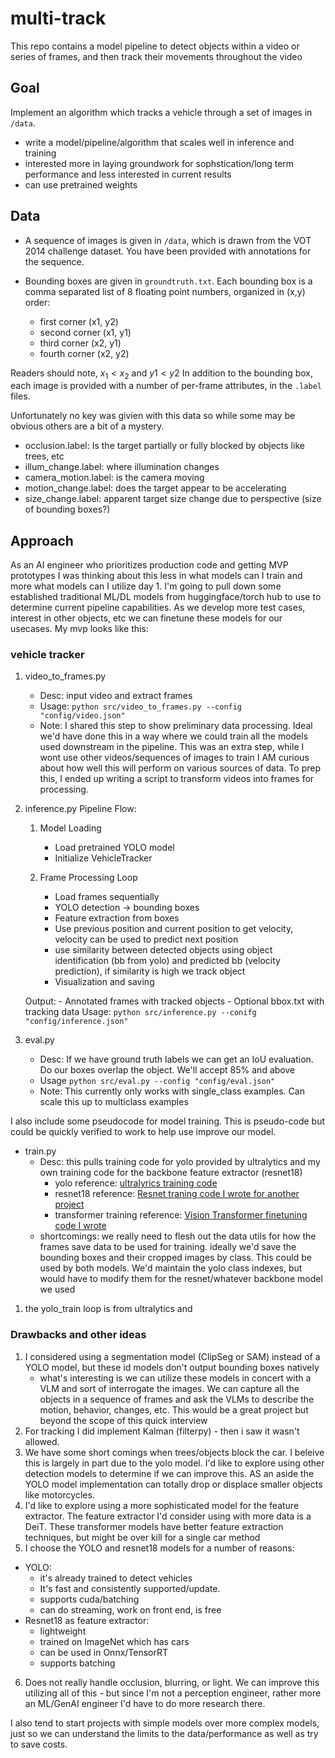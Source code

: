 # multi-track
This repo contains a model pipeline to detect objects within a video or series of frames, and then track their movements throughout the video

## Goal

Implement an algorithm which tracks a vehicle through a set of images in `/data`. 
- write a model/pipeline/algorithm that scales well in inference and training
- interested more in laying groundwork for sophstication/long term performance and less interested in current results
- can use pretrained weights

## Data

- A sequence of images is given in `/data`, which is drawn from the VOT 2014 challenge dataset. You have been provided with annotations for the sequence.

- Bounding boxes are given in `groundtruth.txt`. Each bounding box is a comma separated list of 8 floating point numbers, organized in (x,y) order:
    - first corner (x1, y2)
    - second corner (x1, y1)
    - third corner  (x2, y1)
    - fourth corner (x2, y2)

Readers should note, $x_1 < x_2$ and $y1 < y2$
In addition to the bounding box, each image is provided with a number of per-frame attributes, in the `.label` files. 

Unfortunately no key was givien with this data so while some may be obvious others are a bit of a mystery.

- occlusion.label: Is the target partially or fully blocked by objects like trees, etc
- illum_change.label: where illumination changes
- camera_motion.label: is the camera moving
- motion_change.label: does the target appear to be accelerating
- size_change.label: apparent target size change due to perspective (size of bounding boxes?)

## Approach

As an AI engineer who prioritizes production code and getting MVP prototypes I was thinking about this less in what models can I train and more what models can I utilize day 1. I'm going to pull down some established traditional ML/DL models from huggingface/torch hub to use to determine current pipeline capabilities. As we develop more test cases, interest in other objects, etc we can finetune these models for our usecases. My mvp looks like this:

### vehicle tracker

1. video_to_frames.py
    - Desc: input video and extract frames
    - Usage: `python src/video_to_frames.py --config "config/video.json"`
    - Note: I shared this step to show preliminary data processing. Ideal we'd have done this in a way where we could train all the models used downstream in the pipeline. This was an extra step, while I wont use other videos/sequences of images to train I AM curious about how well this will perform on various sources of data. To prep this, I ended up writing a script to transform videos into frames for processing. 
2. inference.py
    Pipeline Flow:
    1. Model Loading
        - Load pretrained YOLO model
        - Initialize VehicleTracker
    
    2. Frame Processing Loop
        - Load frames sequentially
        - YOLO detection → bounding boxes
        - Feature extraction from boxes
        - Use previous position and current position to get velocity, velocity can be used to predict next position
        - use similarity between detected objects using object identification (bb from yolo) and predicted bb (velocity prediction), if similarity is high we track object
        - Visualization and saving
    
    Output:
        - Annotated frames with tracked objects
        - Optional bbox.txt with tracking data
    Usage: `python src/inference.py --conifg "config/inference.json"`
3. eval.py
    - Desc: If we have ground truth labels we can get an IoU evaluation. Do our boxes overlap the object. We'll accept 85% and above 
    - Usage `python src/eval.py --config "config/eval.json"`
    - Note: This currently only works with single_class examples. Can scale this up to multiclass examples

I also include some pseudocode for model training. This is pseudo-code but could be quickly verified to work to help use improve our model. 
- train.py
    - Desc: this pulls training code for yolo provided by ultralytics and my own training code for the backbone feature extractor (resnet18)
        - yolo reference: [ultralyrics training code](https://docs.ultralytics.com/modes/train/#train-settings)
        - resnet18 reference: [Resnet traning code I wrote for another project](https://github.com/wolfgangjblack/multimodal-moderation-pipeline/blob/main/src/resnet_training_utils.py)
        - transformer training reference: [Vision Transformer finetuning code I wrote](https://github.com/wolfgangjblack/multimodal-moderation-pipeline/blob/main/src/vit_training_utils.py)
    - shortcomings: we really need to flesh out the data utils for how the frames save data to be used for training. ideally we'd save the bounding boxes and their cropped images by class. This could be used by both models. We'd maintain the yolo class indexes, but would have to modify them for the resnet/whatever backbone model we used

1. the yolo_train loop is from ultralytics and 

### Drawbacks and other ideas
1. I considered using a segmentation model (ClipSeg or SAM) instead of a YOLO model, but these id models don't output bounding boxes natively
    - what's interesting is we can utilize these models in concert with a VLM and sort of interrogate the images. We can capture all the objects in a sequence of frames and ask the VLMs to describe the motion, behavior, changes, etc. This would be a great project but beyond the scope of this quick interview
2. For tracking I did implement Kalman (filterpy) - then i saw it wasn't allowed. 
3. We have some short comings when trees/objects block the car. I beleive this is largely in part due to the yolo model. I'd like to explore using other detection models to determine if we can improve this. AS an aside the YOLO model implementation can totally drop or displace smaller objects like motorcycles. 
4. I'd like to explore using a more sophisticated model for the feature extractor. The feature extractor I'd consider using with more data is a DeiT. These transformer models have better feature extraction techniques, but might be over kill for a single car method
5. I choose the YOLO and resnet18 models for a number of reasons:
 - YOLO:
    - it's already trained to detect vehicles
    - It's fast and consistently supported/update. 
    - supports cuda/batching
    - can do streaming, work on front end, is free
 - Resnet18 as feature extractor:
    - lightweight
    - trained on ImageNet which has cars
    - can be used in Onnx/TensorRT
    - supports batching
6. Does not really handle occlusion, blurring, or light. We can improve this utilizing all of this - but since I'm not a perception engineer, rather more an ML/GenAI engineer I'd have to do more research there. 

I also tend to start projects with simple models over more complex models, just so we can understand the limits to the data/performance as well as try to save costs. 